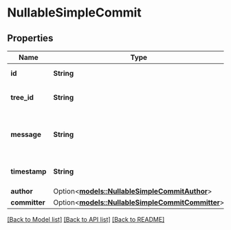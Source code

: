 # NullableSimpleCommit

## Properties

Name | Type | Description | Notes
------------ | ------------- | ------------- | -------------
**id** | **String** | SHA for the commit | 
**tree_id** | **String** | SHA for the commit's tree | 
**message** | **String** | Message describing the purpose of the commit | 
**timestamp** | **String** | Timestamp of the commit | 
**author** | Option<[**models::NullableSimpleCommitAuthor**](nullable_simple_commit_author.md)> |  | 
**committer** | Option<[**models::NullableSimpleCommitCommitter**](nullable_simple_commit_committer.md)> |  | 

[[Back to Model list]](../README.md#documentation-for-models) [[Back to API list]](../README.md#documentation-for-api-endpoints) [[Back to README]](../README.md)


